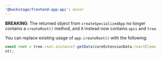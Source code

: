 ```yaml
---
'@backstage/frontend-app-api': minor
---
```


**BREAKING**: The returned object from `createSpecializedApp` no longer contains a `createRoot()` method, and it instead now contains `apis` and `tree`.

You can replace existing usage of `app.createRoot()` with the following:

```ts
const root = tree.root.instance?.getData(coreExtensionData.reactEleme
nt);
```
